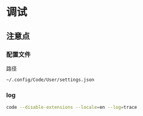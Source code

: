 # 调试

## 注意点

### 配置文件

路径

```sh
~/.config/Code/User/settings.json
```

### log

```sh
code --disable-extensions --locale=en --log=trace
```

